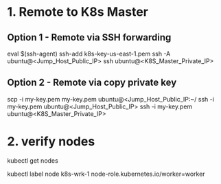 # 1. Remote to K8s Master
## Option 1 - Remote via SSH forwarding
eval $(ssh-agent)
ssh-add k8s-key-us-east-1.pem
ssh -A ubuntu@<Jump_Host_Public_IP>
ssh ubuntu@<K8S_Master_Private_IP>

## Option 2 - Remote via copy private key
scp -i my-key.pem my-key.pem ubuntu@<Jump_Host_Public_IP:~/
ssh -i my-key.pem ubuntu@<Jump_Host_Public_IP>
ssh -i my-key.pem ubuntu@<K8S_Master_Private_IP>

# 2. verify nodes
kubectl get nodes

kubectl label node k8s-wrk-1  node-role.kubernetes.io/worker=worker
